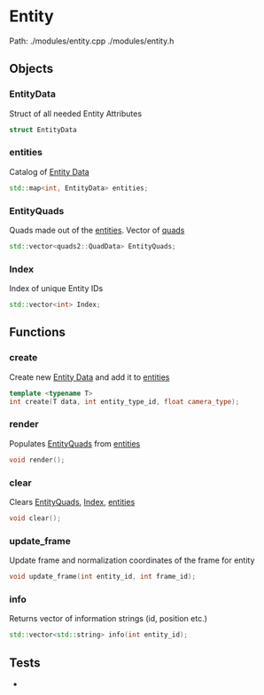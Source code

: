 # Entity
Path: ./modules/entity.cpp   ./modules/entity.h

## Objects

### EntityData
Struct of all needed Entity Attributes
```c++
struct EntityData
```

### entities
Catalog of [Entity Data](entity.md#EntityData)
```c++
std::map<int, EntityData> entities;
```

### EntityQuads
Quads made out of the [entities](entity.md#entities). Vector of [quads](quads.md#QuadData)
```c++
std::vector<quads2::QuadData> EntityQuads;
```

### Index
Index of unique Entity IDs
```c++
std::vector<int> Index;
```


## Functions
### create
Create new [Entity Data](entity.md#EntityData) and add it to [entities](entity.md#entities)
```c++
template <typename T>
int create(T data, int entity_type_id, float camera_type);
```

### render
Populates [EntityQuads](entity.md#EntityQuads) from [entities](entity.md#entities)
```c++
void render();
```

### clear
Clears [EntityQuads](entity.md#EntityQuads), [Index](entity.md#Index), [entities](entity.md#entities)
```c++
void clear();
```

### update_frame
Update frame and normalization coordinates of the frame for entity
```c++
void update_frame(int entity_id, int frame_id);

```

### info
Returns vector of information strings (id, position etc.)
```c++
std::vector<std::string> info(int entity_id);

```

## Tests
-
